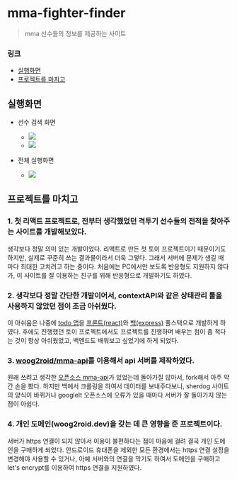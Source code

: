 # mma-fighter-finder
> mma 선수들의 정보를 제공하는 사이트

### 링크
- [실행화면](#실행화면)
- [프로젝트를 마치고](#프로젝트를-마치고)

## 실행화면
- 선수 검색 화면  
	- ![](https://user-images.githubusercontent.com/54667577/110948555-d6f16c80-8384-11eb-9e2c-75afc74554db.png)
	- ![](https://user-images.githubusercontent.com/54667577/110948546-d527a900-8384-11eb-8fda-ae3ea57ceba5.png)

- 전체 실행화면 
	- ![](https://user-images.githubusercontent.com/54667577/110946940-dce64e00-8382-11eb-9960-b6a30bf2f1fd.gif)


## 프로젝트를 마치고
### 1. 첫 리액트 프로젝트로, 전부터 생각했었던 격투기 선수들의 전적을 찾아주는 사이트를 개발해보았다.
생각보다 정말 의미 있는 개발이었다. 리액트로 만든 첫 토이 프로젝트이기 때문이기도 하지만, 실제로 꾸준히 쓰는 결과물이라서 더욱 그렇다. 그래서 서버에 문제가 생길 때 마다 최대한 고치려고 하는 중이다. 처음에는 PC에서만 보도록 반응형도 지원하지 않다가, 이 사이트를 잘 이용하는 친구를 위해 반응형으로 개발하기도 하였다.

### 2. 생각보다 정말 간단한 개발이어서, contextAPI와 같은 상태관리 툴을 사용하지 않았던 점이 조금 아쉬웠다.
이 아쉬움은 나중에 [todo 앱](https://todo.woog2roid.dev)을 [프론트(react)](https://github.com/woog2roid/todo-frontend)와 [백(express)](https://github.com/woog2roid/todo-backend) 풀스택으로 개발하게 하였다. 후에도 진행했던 토이 프로젝트에서도 프로젝트를 진행하며 배우는 점이 좀 적다는 것이 항상 아쉬웠었고, 백엔드도 배워보고 싶었기에 하게 되었다. 

### 3. [woog2roid/mma-api](https://github.com/woog2roid/mma-api)를 이용해서 api 서버를 제작하였다.
원래 쓰려고 생각한 [오픈소스 mma-api](https://github.com/valish/mma-api)가 있었는데 돌아가질 않아서, fork해서 아주 약간 손을 봤다. 하지만 백에서 크롤링을 하여서 데이터를 보내주다보니, sherdog 사이트의 양식이 바뀌거나 googleIt 오픈소스에 오류가 있을 때마다 서버가 잘 돌아가지 않는 점이 아쉽다.

### 4. 개인 도메인(woog2roid.dev)을 갖는 데 큰 영향을 준 프로젝트이다.
서버가 https 연결이 되지 않아서 이용이 불편하다는 점이 마음에 걸려 결국 개인 도메인을 구매하게 되었다. 안드로이드 휴대폰을 제외한 모든 환경에서는 https 연결 설정을 변경해야 사용할 수 있거나, 아예 서버와의 연결을 막기도 하여서 도메인을 구매하고 let's encrypt를 이용하여 https 연결을 지원하였다.